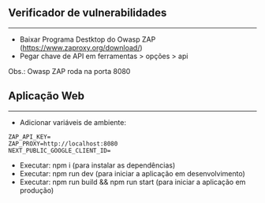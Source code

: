 ## Verificador de vulnerabilidades
--------
- Baixar Programa Destktop do Owasp ZAP (https://www.zaproxy.org/download/)
- Pegar chave de API em ferramentas > opções > api

Obs.: Owasp ZAP roda na porta 8080

## Aplicação Web
------
- Adicionar variáveis de ambiente:
```env
ZAP_API_KEY=
ZAP_PROXY=http://localhost:8080
NEXT_PUBLIC_GOOGLE_CLIENT_ID=
```
- Executar: npm i (para instalar as dependências)
- Executar: npm run dev (para iniciar a aplicação em desenvolvimento)
- Executar: npm run build && npm run start (para iniciar a aplicação em produção)